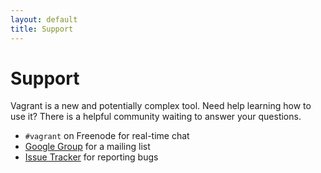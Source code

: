 ```yaml
---
layout: default
title: Support
---
```


<h1 class="top">Support</h1>

Vagrant is a new and potentially complex tool. Need help learning how to
use it? There is a helpful community waiting to answer your questions.

* `#vagrant` on Freenode for real-time chat
* [Google Group](http://groups.google.com/group/vagrant-up) for a mailing list
* [Issue Tracker](https://github.com/mitchellh/vagrant/issues) for reporting bugs